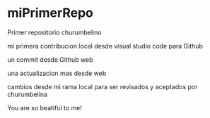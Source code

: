 # miPrimerRepo
Primer repositorio churumbelino

mi primera contribucion local desde visual studio code para Github

un commit desde Github web

una actualizacion mas desde web

cambios desde mi rama local para ser revisados y aceptados por churumbelina

You are so beatiful to me!

